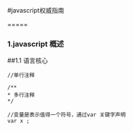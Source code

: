 #javascript权威指南

=====
### 1.javascript 概述

##1.1 语言核心
```
//单行注释

/**
* 多行注释
*/

//变量是表示值得一个符号，通过var 关键字声明
var x ;
```
